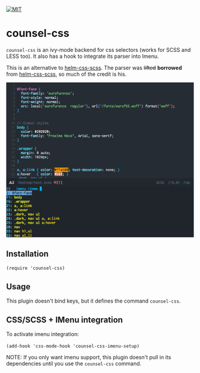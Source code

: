 [![MIT](https://img.shields.io/badge/license-MIT-green.svg)](./LICENSE)

# counsel-css

`counsel-css` is an ivy-mode backend for css selectors (works for SCSS and LESS
too). It also has a hook to integrate its parser into Imenu.

This is an alternative to [helm-css-scss]. The parser was ~~lifted~~
**borrowed** from [helm-css-scss], so much of the credit is his.

![screenshot](01.png)

## Installation

```emacs-lisp
(require 'counsel-css)
```

## Usage

This plugin doesn't bind keys, but it defines the command `counsel-css`.

## CSS/SCSS + IMenu integration

To activate imenu integration:

`(add-hook 'css-mode-hook 'counsel-css-imenu-setup)`

NOTE: If you only want imenu support, this plugin doesn't pull in its
dependencies until you use the `counsel-css` command.


[helm-css-scss]: https://github.com/ShingoFukuyama/helm-css-scss
